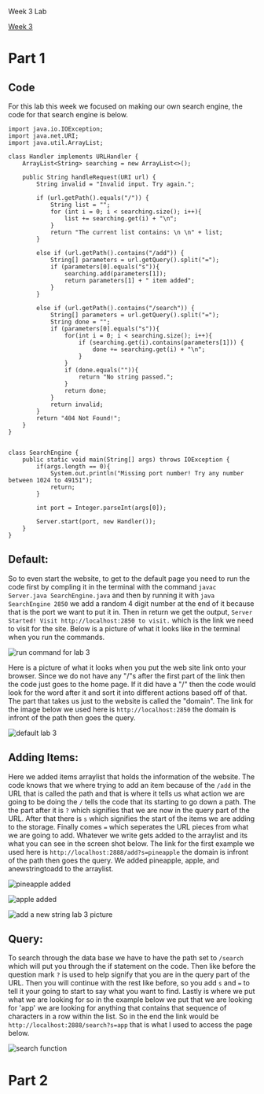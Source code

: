 Week 3 Lab

[Week 3 ](https://ucsd-cse15l-f22.github.io/week/week3/#week3-lab-report)

# Part 1

## Code

For this lab this week we focused on making our own search engine, the code for that search engine is below.

```
import java.io.IOException;
import java.net.URI;
import java.util.ArrayList;

class Handler implements URLHandler {
    ArrayList<String> searching = new ArrayList<>();

    public String handleRequest(URI url) {
        String invalid = "Invalid input. Try again.";

        if (url.getPath().equals("/")) {
            String list = "";
            for (int i = 0; i < searching.size(); i++){
                list += searching.get(i) + "\n";
            }
            return "The current list contains: \n \n" + list;
        }
        
        else if (url.getPath().contains("/add")) {
            String[] parameters = url.getQuery().split("=");
            if (parameters[0].equals("s")){
                searching.add(parameters[1]);
                return parameters[1] + " item added";
            }
        } 

        else if (url.getPath().contains("/search")) {
            String[] parameters = url.getQuery().split("=");
            String done = "";
            if (parameters[0].equals("s")){
                for(int i = 0; i < searching.size(); i++){
                    if (searching.get(i).contains(parameters[1])) {
                        done += searching.get(i) + "\n"; 
                    }
                }
                if (done.equals("")){
                    return "No string passed.";
                }
                return done;
            }
            return invalid;
        } 
        return "404 Not Found!";
    }
}


class SearchEngine {
    public static void main(String[] args) throws IOException {
        if(args.length == 0){
            System.out.println("Missing port number! Try any number between 1024 to 49151");
            return;
        }

        int port = Integer.parseInt(args[0]);

        Server.start(port, new Handler());
    }
}
```

## Default:

So to even start the website, to get to the default page you need to run the code first by compling it in the terminal with the command `javac Server.java SearchEngine.java` and then by running it with `java SearchEngine 2850` we add a random 4 digit number at the end of it because that is the port we want to put it in. Then in return we get the output, `Server Started! Visit http://localhost:2850 to visit.` which is the link we need to visit for the site.
Below is a picture of what it looks like in the terminal when you run the commands.

![run command for lab 3](https://user-images.githubusercontent.com/66755589/197430006-010beb6f-b1ed-423a-83fb-88237c031b37.png)
 
Here is a picture of what it looks when you put the web site link onto your browser. Since we do not have any "/"s after the first part of the link then the code just goes to the home page. If it did have a "/" then the code would look for the word after it and sort it into different actions based off of that. The part that takes us just to the website is called the "domain". The link for the image below we used here is `http://localhost:2850` the domain is infront of the path then goes the query.

![default lab 3](https://user-images.githubusercontent.com/66755589/197433869-51f4a439-e64d-4852-a75f-6ad9180f35f9.png)

## Adding Items:

Here we added items arraylist that holds the information of the website. The code knows that we where trying to add an item because of the `/add` in the URL that is called the path and that is where it tells us what action we are going to be doing the `/` tells the code that its starting to go down a path. The the part after it is `?` which signifies that we are now in the query part of the URL. After that there is `s` which signifies the start of the items we are adding to the storage. Finally comes `=` which seperates the URL pieces from what we are going to add. Whatever we write gets added to the arraylist and its what you can see in the screen shot below. The link for the first example we used here is `http://localhost:2888/add?s=pineapple` the domain is infront of the path then goes the query. We added pineapple, apple, and anewstringtoadd to the arraylist.

![pineapple added](https://user-images.githubusercontent.com/66755589/197440102-1ad3e478-7090-40bf-9e95-6162b14617ce.png)

![apple added](https://user-images.githubusercontent.com/66755589/197440107-26397848-3bdd-4392-bfea-21143880d087.png)

![add a new string lab 3 picture](https://user-images.githubusercontent.com/66755589/197440113-43337b58-efcb-4799-927f-f3da0cd2cfb0.png)

## Query:

To search through the data base we have to have the path set to `/search` which will put you through the if statement on the code. Then like before the question mark `?` is used to help signify that you are in the query part of the URL. Then you will continue with the rest like before, so you add `s` and `=` to tell it your going to start to say what you want to find. Lastly is where we put what we are looking for so in the example below we put that we are looking for 'app' we are looking for anything that contains that sequence of characters in a row within the list. So in the end the link would be `http://localhost:2888/search?s=app` that is what I used to access the page below.

![search function](https://user-images.githubusercontent.com/66755589/197440250-0c97e6b2-1586-4b6d-b913-2639b66ed9cd.png)

# Part 2
